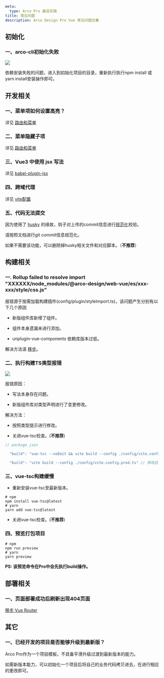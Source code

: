 ```yaml
meta:
  type: Arco Pro 最佳实践
title: 常见问题
description: Arco Design Pro Vue 常见问题合集
```

## 初始化

### 一、arco-cli初始化失败

![](http://p3-armor.byteimg.com/tos-cn-i-49unhts6dw/iShot_2022-05-26_16.12.14.png~tplv-49unhts6dw-image.image)

依赖安装失败的问题，进入到初始化项目的目录，重新执行执行npm install 或 yarn install安装操作即可。

## 开发相关

### 一、菜单项如何设置高亮？
详见 [路由和菜单](/vue/docs/pro/routes-and-menu)

### 二、菜单隐藏子项
详见 [路由和菜单](/vue/docs/pro/routes-and-menu)

### 三、Vue3 中使用 jsx 写法

详见 [babel-plugin-jsx](https://github.com/vuejs/babel-plugin-jsx)

### 四、跨域代理
详见 [vite配置](https://cn.vitejs.dev/config/#server-open)

### 五、代码无法提交

因为使用了 [husky](https://github.com/typicode/husky) 的缘故，钩子对上传的commit信息进行[规范化](https://docs.google.com/document/d/1QrDFcIiPjSLDn3EL15IJygNPiHORgU1_OOAqWjiDU5Y/edit#heading=h.greljkmo14y0)校验。

请按照文档进行git commit信息规范化。

如果不需要该功能，可以删除掉husky相关文件和对应脚本。（**不推荐**）


## 构建相关

### 一. Rollup failed to resolve import "XXXXXX/node_modules/@arco-design/web-vue/es/xxx-xxx/style/css.js”

报错源于按需加载构建插件(config/plugin/styleImport.ts)，该问题产生分别有以下几个原因 

- 新版组件库新增了组件。

- 组件本身遗漏未进行添加。

- unplugin-vue-components 依赖库版本过低。

解决方法请 [移步](https://github.com/arco-design/arco-design-pro-vue/issues/71)。

### 二、执行构建TS类型报错

![](http://p3-armor.byteimg.com/tos-cn-i-49unhts6dw/iShot_2022-05-26_17.36.59.png~tplv-49unhts6dw-image.image)

报错原因：

- 写法本身存在问题。

- 新版组件库对类型声明进行了变更修改。

解决方法：

- 按照类型提示进行修改。

- 关闭vue-tsc检查。(**不推荐**)

```ts
// package.json

  "build": "vue-tsc --noEmit && vite build --config ./config/vite.config.prod.ts"  // 修改前

  "build": "vite build --config ./config/vite.config.prod.ts" // 修改后
```

### 三、vue-tsc构建缓慢

- 重新安装vue-tsc至最新版本。

```shell
# npm
npm install vue-tsc@latest
# yarn
yarn add vue-tsc@latest
```

- 关闭vue-tsc检查。(**不推荐**)


### 四、预览打包项目

```shell
# npm
npm run preview
# yarn
yarn preview
```
**PS: 该预览命令在Pro中会先执行build操作。**

## 部署相关

### 一、页面部署成功后刷新出现404页面

[移步 Vue Router](https://router.vuejs.org/guide/essentials/history-mode.html)

## 其它

### 一、已经开发的项目是否能够升级到最新版？

Arco Pro作为一个项目模板，不具备平滑升级过渡到最新版本的能力。

如需新版本能力，可以初始化一个项目后将自己的业务代码拷贝进去，在进行相应的更改即可。
